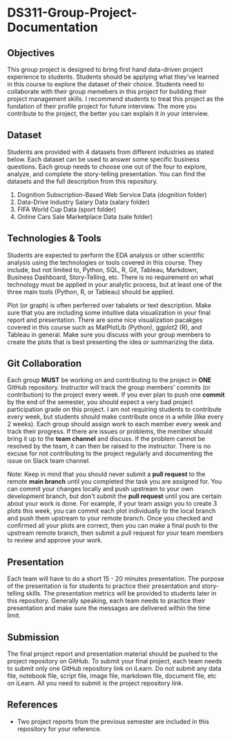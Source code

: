 # DS311-Group-Project-Documentation

## Objectives
This group project is designed to bring first hand data-driven project experience to students. Students should be applying what they've learned in this course to explore the dataset of their choice. Students need to collaborate with their group memebers in this project for building their project management skills.  I recommend students to treat this project as the fundation of their profile project for future interview. The more you contribute to the project, the better you can explain it in your interview. 

## Dataset
Students are provided with 4 datasets from different industries as stated below.  Each dataset can be used to answer some specific business questions.  Each group needs to choose one out of the four to explore, analyze, and complete the story-telling presentation. You can find the datasets and the full description from this repository.

1. Dognition Subscription-Based Web Service Data (dognition folder)
2. Data-Drive Industry Salary Data (salary folder)
3. FIFA World Cup Data (sport folder)
4. Online Cars Sale Marketplace Data (sale folder)

## Technologies & Tools
Students are expected to perform the EDA analysis or other scientific analysis using the technologies or tools covered in this course.  They include, but not limited to, Python, SQL, R, Git, Tableau, Markdown, Business Dashboard, Story-Telling, etc. There is no requirement on what technology must be applied in your analytic process, but at least one of the three main tools (Python, R, or Tableau) should be applied.  

Plot (or graph) is often perferred over tabalets or text description. Make sure that you are including some intuitive data visualization in your final report and presentation. There are some nice visualization pacakges covered in this course such as MatPlotLib (Python), ggplot2 (R), and Tableau in general.  Make sure you discuss with your group members to create the plots that is best presenting the idea or summarizing the data.

## Git Collaboration
Each group **MUST** be working on and contributing to the project in **ONE** GitHub repository. Instructor will track the group members' commits (or contribution) to the project every week. If you ever plan to push one **commit** by the end of the semester, you should expect a very bad project participation grade on this project.  I am not requiring students to contribute every week, but students should make contribute once in a while (like every 2 weeks).  Each group should assign work to each member every week and track their progress.  If there are issues or problems, the member should bring it up to the **team channel** and discuss.  If the problem cannot be resolved by the team, it can then be raised to the instructor.  There is no excuse for not contributing to the project regularly and documenting the issue on Slack team channel.

Note: Keep in mind that you should never submit a **pull request** to the remote **main branch** until you completed the task you are assigned for.  You can commit your changes locally and push upstream to your own development branch, but don't submit the **pull request** until you are certain about your work is done.  For example, if your team assign you to create 3 plots this week, you can commit each plot individually to the local branch and push them upstream to your remote branch. Once you checked and confirmed all your plots are correct, then you can make a final push to the upstream remote branch, then submit a pull request for your team members to review and approve your work.

## Presentation
Each team will have to do a short 15 - 20 minutes presentation.  The purpose of the presentation is for students to practice their presentation and story-telling skills. The presentation metrics will be provided to students later in this repository.  Generally speaking, each team needs to practice their presentation and make sure the messages are delivered within the time limit.

## Submission
The final project report and presentation material should be pushed to the project repository on GitHub.  To submit your final project, each team needs to submit only one GitHub repository link on iLearn.  Do not submit any data file, notebook file, script file, image file, markdown file, document file, etc on iLearn.  All you need to submit is the project repository link.

## References
- Two project reports from the previous semester are included in this repository for your reference.
